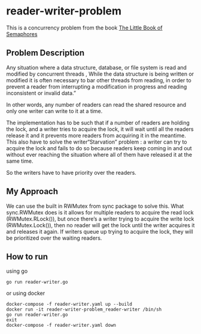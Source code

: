 # reader-writer-problem
This is a concurrency problem from the book [The Little Book of Semaphores](https://greenteapress.com/wp/semaphores/)

## Problem Description 

Any situation where a data structure, database, or file system is read and modified by concurrent threads , While the data structure is being written or modified it is often necessary to bar other threads from reading, in order to prevent a reader from interrupting a modification in progress and reading inconsistent or invalid data.”

In other words, any number of readers can read the shared resource and only one writer can write to it at a time.

The implementation has to be such that if a number of readers are holding the lock, and a writer tries to acquire the lock, it will wait until all the readers release it and it prevents more readers from acquiring it in the meantime. This also have to solve the writer“Starvation” problem : a writer can try to acquire the lock and fails to do so because readers keep coming in and out without ever reaching the situation where all of them have released it at the same time.

So the writers have to have priority over the readers.

## My Approach 
We can use the built in RWMutex from sync package to solve this. What sync.RWMutex does is it allows for multiple readers to acquire the read lock (RWMutex.RLock()), but once there’s a writer trying to acquire the write lock (RWMutex.Lock()), then no reader will get the lock until the writer acquires it and releases it again. If writers queue up trying to acquire the lock, they will be prioritized over the waiting readers.

## How to run 
using go 
```
go run reader-writer.go
```
or using docker 
```
docker-compose -f reader-writer.yaml up --build
docker run -it reader-writer-problem_reader-writer /bin/sh
go run reader-writer.go
exit
docker-compose -f reader-writer.yaml down
```